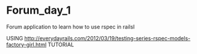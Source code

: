 # Forum_day_1
Forum application to  learn how to use rspec in railsI

USING http://everydayrails.com/2012/03/19/testing-series-rspec-models-factory-girl.html TUTORIAL
